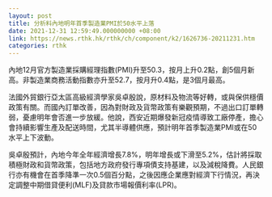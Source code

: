 ```yaml
---
layout: post
title: 分析料內地明年首季製造業PMI於50水平上落
date: 2021-12-31 12:59:49.000000000 +08:00
link: https://news.rthk.hk/rthk/ch/component/k2/1626736-20211231.htm
categories: rthk
---
```


內地12月官方製造業採購經理指數(PMI)升至50.3，按月上升0.2點，創5個月新高。非製造業商務活動指數亦升至52.7，按月升0.4點，是3個月最高。

法國外貿銀行亞太區高級經濟學家吳卓殷說，原材料及物流等好轉，或與保供穩價政策有關。而國內訂單改善，因為對財政及貨幣政策有樂觀預期，不過出口訂單轉弱，憂慮明年會否進一步放緩。他說，西安近期爆發新冠疫情導致工廠停產，擔心會持續影響生產及配送時間，尤其半導體供應，預計明年首季製造業PMI或在50水平上下波動。
 
吳卓殷預計，內地今年全年經濟增長7.8%，明年增長或下滑至5.2%，估計將採取積極財政和貨幣政策，包括地方政府發行專項債支持基建，以及減稅降費。人民銀行亦有機會在首季降準一次0.5個百分點，之後因應企業應對經濟下行情況，再決定調整中期借貸便利(MLF)及貸款市場報價利率(LPR)。

